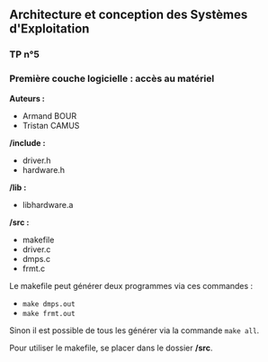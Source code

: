 ## Architecture et conception des Systèmes d'Exploitation
### TP n°5
### Première couche logicielle : accès au matériel

**Auteurs :**
* Armand BOUR
* Tristan CAMUS

**/include :**
* driver.h
* hardware.h

**/lib :**
* libhardware.a

**/src :**
* makefile
* driver.c
* dmps.c
* frmt.c

Le makefile peut générer deux programmes via ces commandes :
* `make dmps.out`
* `make frmt.out`

Sinon il est possible de tous les générer via la commande `make all`.

Pour utiliser le makefile, se placer dans le dossier **/src**.